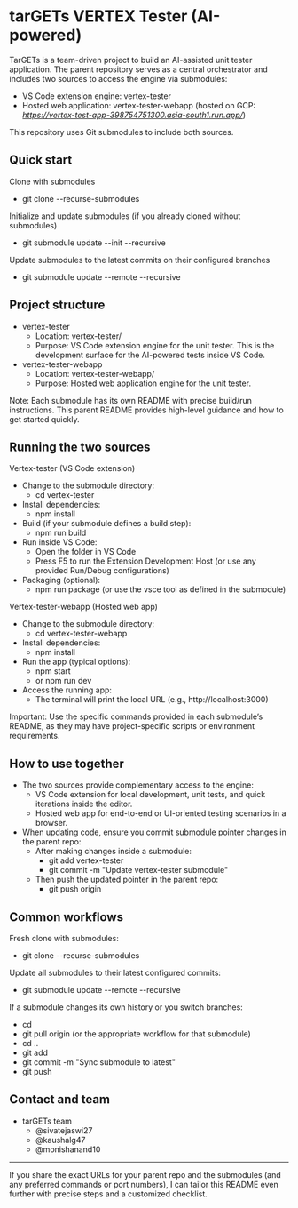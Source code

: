 # tarGETs VERTEX Tester (AI-powered)

TarGETs is a team-driven project to build an AI-assisted unit tester application. The parent repository serves as a central orchestrator and includes two sources to access the engine via submodules:
- VS Code extension engine: vertex-tester
- Hosted web application: vertex-tester-webapp (hosted on GCP: *https://vertex-test-app-398754751300.asia-south1.run.app/*)

This repository uses Git submodules to include both sources.

## Quick start

Clone with submodules
- git clone --recurse-submodules <your-parent-repo-url>

Initialize and update submodules (if you already cloned without submodules)
- git submodule update --init --recursive

Update submodules to the latest commits on their configured branches
- git submodule update --remote --recursive

## Project structure

- vertex-tester
  - Location: vertex-tester/
  - Purpose: VS Code extension engine for the unit tester. This is the development surface for the AI-powered tests inside VS Code.
- vertex-tester-webapp
  - Location: vertex-tester-webapp/
  - Purpose: Hosted web application engine for the unit tester.

Note: Each submodule has its own README with precise build/run instructions. This parent README provides high-level guidance and how to get started quickly.

## Running the two sources

Vertex-tester (VS Code extension)
- Change to the submodule directory:
  - cd vertex-tester
- Install dependencies:
  - npm install
- Build (if your submodule defines a build step):
  - npm run build
- Run inside VS Code:
  - Open the folder in VS Code
  - Press F5 to run the Extension Development Host (or use any provided Run/Debug configurations)
- Packaging (optional):
  - npm run package (or use the vsce tool as defined in the submodule)

Vertex-tester-webapp (Hosted web app)
- Change to the submodule directory:
  - cd vertex-tester-webapp
- Install dependencies:
  - npm install
- Run the app (typical options):
  - npm start
  - or npm run dev
- Access the running app:
  - The terminal will print the local URL (e.g., http://localhost:3000)

Important: Use the specific commands provided in each submodule’s README, as they may have project-specific scripts or environment requirements.

## How to use together

- The two sources provide complementary access to the engine:
  - VS Code extension for local development, unit tests, and quick iterations inside the editor.
  - Hosted web app for end-to-end or UI-oriented testing scenarios in a browser.
- When updating code, ensure you commit submodule pointer changes in the parent repo:
  - After making changes inside a submodule:
    - git add vertex-tester
    - git commit -m "Update vertex-tester submodule"
  - Then push the updated pointer in the parent repo:
    - git push origin <your-remote>

## Common workflows

Fresh clone with submodules:
- git clone --recurse-submodules <parent-repo-url>

Update all submodules to their latest configured commits:
- git submodule update --remote --recursive

If a submodule changes its own history or you switch branches:
- cd <submodule>
- git pull origin <branch> (or the appropriate workflow for that submodule)
- cd ..
- git add <submodule>
- git commit -m "Sync submodule <name> to latest"
- git push


## Contact and team

- tarGETs team
  - @sivatejaswi27
  - @kaushalg47
  - @monishanand10

---

If you share the exact URLs for your parent repo and the submodules (and any preferred commands or port numbers), I can tailor this README even further with precise steps and a customized checklist.
